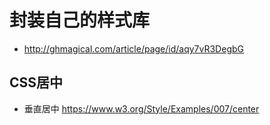 # 封装自己的样式库

- <http://ghmagical.com/article/page/id/aqy7vR3DegbG>

## CSS居中

- 垂直居中 <https://www.w3.org/Style/Examples/007/center>
